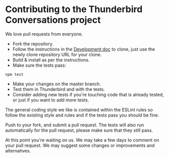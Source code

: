# Contributing to the Thunderbird Conversations project

We love pull requests from everyone.

- Fork the repository.
- Follow the instructions in the [Development doc](Development.md) to clone, just use the newly clone repository URL for your clone.
- Build & install as per the instructions.
- Make sure the tests pass:

```
npm test
```

- Make your changes on the master branch.
- Test them in Thunderbird and with the tests.
- Consider adding new tests if you're touching code that is already tested, or just if you want to add more tests.

The general coding style we like is contained within the ESLint rules so follow the existing style and rules and if the tests pass you should be fine.

Push to your fork, and submit a pull request. The tests will also run automatically for the pull request, please make sure that they still pass.

At this point you're waiting on us. We may take a few days to comment on your pull request. We may suggest some changes or improvements and alternatives.
